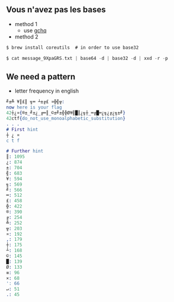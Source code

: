 ## Vous n'avez pas les bases
- method 1 
  - use [gchq](http://gchq.github.io/CyberChef)
- method 2
```scala
$ brew install coreutils  # in order to use base32

$ cat message_9XpaGRS.txt | base64 -d | base32 -d | xxd -r -p
```
## We need a pattern
- letter frequency in english
```erlang
╝±╩ ¥║£║ ╗═ ┴±╔£ ¤╬╣╦:
now here is your flag
42┼¿¤{®±_╝±¿_╔═║_©±╝±╣╬Ø¥╣█║¿╗┼_═╔█═¿╗¿╔¿╗±╝}
42ctf{do_not_use_monoalphabetic_substitution}
. . .
# First hint
┼ ¿ ¤
c t f

# Further hint
║: 1095
¿: 874
±: 704
╣: 683
¥: 594
╗: 569
╝: 566
═: 512
£: 458
╬: 422
®: 390
╔: 254
╩: 252
╦: 203
¤: 192
,: 179
┼: 175
┴: 168
©: 145
█: 139
Ø: 133
≡: 96
×: 68
': 66
↵: 51
.: 45
```
